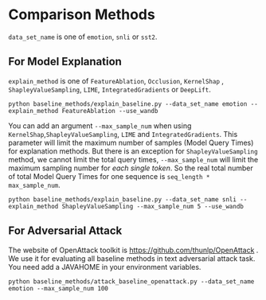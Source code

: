 # Comparison Methods

`data_set_name` is one of `emotion`, `snli` or `sst2`.

## For Model Explanation

`explain_method` is one of `FeatureAblation`, `Occlusion`, `KernelShap` , `ShapleyValueSampling`, `LIME`, `IntegratedGradients` or `DeepLift`.

    python baseline_methods/explain_baseline.py --data_set_name emotion --explain_method FeatureAblation --use_wandb

You can add an argument `--max_sample_num` when using `KernelShap`,`ShapleyValueSampling`, `LIME` and `IntegratedGradients`. This parameter will limit the maximum number of samples (Model Query Times) for explanation methods. But there is an exception for `ShapleyValueSampling` method, we cannot limit the total query times, `--max_sample_num` will limit the maximum sampling number for *each single token*. So the real total number of total Model Query Times for one sequence is `seq_length * max_sample_num`.

    python baseline_methods/explain_baseline.py --data_set_name snli --explain_method ShapleyValueSampling --max_sample_num 5 --use_wandb

## For Adversarial Attack

The website of OpenAttack toolkit is https://github.com/thunlp/OpenAttack . We use it for evaluating all baseline methods in text adversarial attack task.
You need add a JAVAHOME in your environment variables.

    python baseline_methods/attack_baseline_openattack.py --data_set_name emotion --max_sample_num 100

    
